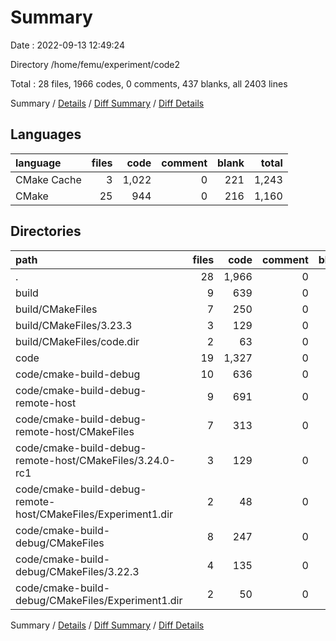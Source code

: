 # Summary

Date : 2022-09-13 12:49:24

Directory /home/femu/experiment/code2

Total : 28 files,  1966 codes, 0 comments, 437 blanks, all 2403 lines

Summary / [Details](details.md) / [Diff Summary](diff.md) / [Diff Details](diff-details.md)

## Languages
| language | files | code | comment | blank | total |
| :--- | ---: | ---: | ---: | ---: | ---: |
| CMake Cache | 3 | 1,022 | 0 | 221 | 1,243 |
| CMake | 25 | 944 | 0 | 216 | 1,160 |

## Directories
| path | files | code | comment | blank | total |
| :--- | ---: | ---: | ---: | ---: | ---: |
| . | 28 | 1,966 | 0 | 437 | 2,403 |
| build | 9 | 639 | 0 | 144 | 783 |
| build/CMakeFiles | 7 | 250 | 0 | 63 | 313 |
| build/CMakeFiles/3.23.3 | 3 | 129 | 0 | 44 | 173 |
| build/CMakeFiles/code.dir | 2 | 63 | 0 | 8 | 71 |
| code | 19 | 1,327 | 0 | 293 | 1,620 |
| code/cmake-build-debug | 10 | 636 | 0 | 149 | 785 |
| code/cmake-build-debug-remote-host | 9 | 691 | 0 | 144 | 835 |
| code/cmake-build-debug-remote-host/CMakeFiles | 7 | 313 | 0 | 63 | 376 |
| code/cmake-build-debug-remote-host/CMakeFiles/3.24.0-rc1 | 3 | 129 | 0 | 44 | 173 |
| code/cmake-build-debug-remote-host/CMakeFiles/Experiment1.dir | 2 | 48 | 0 | 8 | 56 |
| code/cmake-build-debug/CMakeFiles | 8 | 247 | 0 | 64 | 311 |
| code/cmake-build-debug/CMakeFiles/3.22.3 | 4 | 135 | 0 | 45 | 180 |
| code/cmake-build-debug/CMakeFiles/Experiment1.dir | 2 | 50 | 0 | 8 | 58 |

Summary / [Details](details.md) / [Diff Summary](diff.md) / [Diff Details](diff-details.md)